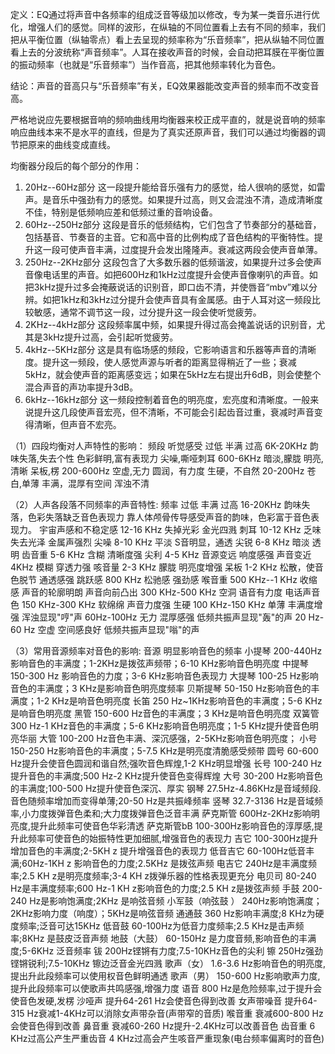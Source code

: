 定义：EQ通过将声音中各频率的组成泛音等级加以修改，专为某一类音乐进行优化，增强人们的感觉。同样的波形，在纵轴的不同位置看上去有不同的频率，我们把从平衡位置（纵轴零点）看上去呈现的频率称为“乐音频率”，把从纵轴不同位置看上去的分波统称“声音频率”。人耳在接收声音的时候，会自动把耳膜在平衡位置的振动频率（也就是“乐音频率”）当作音高，把其他频率转化为音色。

结论：声音的音高只与“乐音频率”有关，EQ效果器能改变声音的频率而不改变音高。

严格地说应先要根据音响的频响曲线用均衡器来校正成平直的，就是说音响的频率响应曲线本来不是水平的直线，但是为了真实还原声音，我们可以通过均衡器的调节把原来的曲线变成直线。

均衡器分段后的每个部分的作用：
1. 20Hz--60Hz部分
这一段提升能给音乐强有力的感觉，给人很响的感觉，如雷声。是音乐中强劲有力的感觉。如果提升过高，则又会混浊不清，造成清晰度不佳，特别是低频响应差和低频过重的音响设备。
2. 60Hz--250Hz部分
这段是音乐的低频结构，它们包含了节奏部分的基础音，包括基音、节奏音的主音。它和高中音的比例构成了音色结构的平衡特性。提升这一段可使声音丰满，过度提升会发出隆隆声。衰减这两段会使声音单薄。
3. 250Hz--2KHz部分
这段包含了大多数乐器的低频谐波，如果提升过多会使声音像电话里的声音。如把600Hz和1kHz过度提升会使声音像喇叭的声音。如把3kHz提升过多会掩蔽说话的识别音，即口齿不清，并使唇音“mbv”难以分辨。如把1kHz和3kHz过分提升会使声音具有金属感。由于人耳对这一频段比较敏感，通常不调节这一段，过分提升这一段会使听觉疲劳。
4. 2KHz--4kHz部分
这段频率属中频，如果提升得过高会掩盖说话的识别音，尤其是3kHz提升过高，会引起听觉疲劳。
5. 4kHz--5KHz部分
这是具有临场感的频段，它影响语言和乐器等声音的清晰度。提升这一频段，使人感觉声源与听者的距离显得稍近了一些；衰减5kHz，就会使声音的距离感变远；如果在5kHz左右提出升6dB，则会使整个混合声音的声功率提升3dB。
6. 6kHz--16kHz部分
这一频段控制着音色的明亮度，宏亮度和清晰度。一般来说提升这几段使声音宏亮，但不清晰，不可能会引起齿音过重，衰减时声音变得清晰，但声音不宏亮。

（1）四段均衡对人声特性的影响：
频段 听觉感受
过低 半满 过高
6K-20KHz 韵味失落,失去个性 色彩鲜明,富有表现力 尖噪,嘶哑刺耳
600-6KHz 暗淡,朦胧 明亮,清晰 呆板,楞
200-600Hz 空虚,无力 圆润，有力度 生硬，不自然
20-200Hz 苍白,单薄 丰满，混厚有空间 浑浊不清

（2）人声各段落不同频率的声音特性:
频率 过低 丰满 过高
16-20KHz 韵味失落，色彩失落缺乏音色表现力 靠人体颅骨传导感受声音的韵味，色彩富于音色表现力。 宇宙声感和不稳定感
12-16 KHz 失掉光彩 金光四溅 刺耳
10-12 KHz 乏味失去光泽 金属声强烈 尖噪
8-10 KHz 平淡 S音明显，通透 尖锐
6-8 KHz 暗淡 透明 齿音重
5-6 KHz 含糊 清晰度强 尖利
4-5 KHz 音源变远 响度感强 声音变近
4KHz 模糊 穿透力强 咳音量
2-3 KHz 朦胧 明亮度增强 呆板
1-2 KHz 松散，使音色脱节 通透感强 跳跃感
800 KHz 松驰感 强劲感 喉音重
500 KHz--1 KHz 收缩感 声音的轮廓明朗 声音向前凸出
300 KHz-500 KHz 空洞 语音有力度 电话声音色
150 KHz-300 KHz 软绵绵 声音力度强 生硬
100 KHz-150 KHz 单薄 丰满度增强 浑浊显现"哼"声
60Hz-100Hz 无力 混厚感强 低频共振声显现"轰"的声
20 Hz-60 Hz 空虚 空间感良好 低频共振声显现"嗡"的声

（3）常用音源频率对音色的影响:
音源 明显影响音色的频率
小提琴 200-440Hz影响音色的丰满度；1-2KHz是拨弦声频带；6-10 KHz影响音色明亮度
中提琴 150-300 Hz 影响音色的力度；3-6 KHz影响音色表现力
大提琴 100-25 Hz影响音色的丰满度；3 KHz是影响音色明亮度频率
贝斯提琴 50-150 Hz影响音色的丰满度；1-2 KHz是响音色明亮度
长笛 250 Hz~1KHz影响音色的丰满度；5-6 KHz是响音色明亮度
黑管 150-600 Hz音色的丰满度；3 KHz是响音色明亮度
双簧管 300 Hz-1 KHz音色的丰满度；5-6 KHz影响音色明亮度；1-5 KHz提升使音色明亮华丽
大管 100-200 Hz音色丰满、深沉感强，2-5KHz影响音色明亮度；
小号 150-250 Hz影响音色的丰满度；5-7.5 KHz是明亮度清脆感受频带
圆号 60-600 Hz提升会使音色圆润和谐自然;强吹音色辉煌,1-2 KHz明显增强
长号 100-240 Hz提升音色的丰满度;500 Hz-2 KHz提升使音色变得辉煌
大号 30-200 Hz影响音色的丰满度;100-500 Hz提升使音色深沉、厚实
钢琴 27.5Hz-4.86KHz是音域频段.音色随频率增加而变得单薄;20-50 Hz是共振峰频率
竖琴 32.7-3136 Hz是音域频率,小力度拨弹音色柔和;大力度拨弹音色泛音丰满
萨克斯管 600Hz-2KHz影响明亮度,提升此频率可使音色华彩清透
萨克斯管bB 100-300Hz影响音色的淳厚感,提升此频率可使音色的始振特性更加细腻,增强音色的表现力
吉它 100-300Hz提升增加音色的丰满度;2-5KH z 提升增强音色的表现力
低音吉它 60-100Hz低音丰满;60Hz-1KH z 影响音色的力度;2.5KHz 是拨弦声频
电吉它 240Hz是丰满度频率;2.5 KH z是明亮度频率;3-4 KH z拨弹乐器的性格表现更充分
电贝司 80-240 Hz是丰满度频率;600 Hz-1 KH z影响音色的力度;2.5 KH z是拨弦声频
手鼓 200-240 Hz是影响饱满度;2KHz 是响弦音频
小军鼓（响弦鼓 ） 240Hz影响饱满度；2KHz影响力度（响度）；5KHz是响弦音频
通通鼓 360 Hz影响丰满度;8 KHz为硬度频率;泛音可达15KHz
低音鼓 60-100Hz为低音力度频率;2.5 KHz是击声频率;8KHz 是鼓皮泛音声频
地鼓（大鼓） 60-150Hz 是力度音频,影响音色的丰满度;5-6KHz 泛音频率
钹 200Hz铿锵有力度;7.5-10KHz音色的尖利
镲 250Hz强劲铿锵锐利;7.5-10KHz 镲边泛音金光四溅
歌声（女） 1.6-3.6 Hz影响音色的明亮度,提出升此段频率可以使用权音色鲜明通透
歌声（男） 150-600 Hz影响歌声力度,提升此段频率可以使歌声共鸣感强,增强力度
语音 800 Hz是危险频率,过于提升会使音色发硬,发楞
沙哑声 提升64-261 Hz会使音色得到改善
女声带噪音 提升64-315 Hz衰减1-4KHz可以消除女声带杂音(声带窄的音质)
喉音重 衰减600-800 Hz会使音色得到改善
鼻音重 衰减60-260 Hz提升-2.4KHz可以改善音色
齿音重 6 KHz过高公产生严重齿音 4 KHz过高会产生咳音严重现象(电台频率偏离时的音色)


